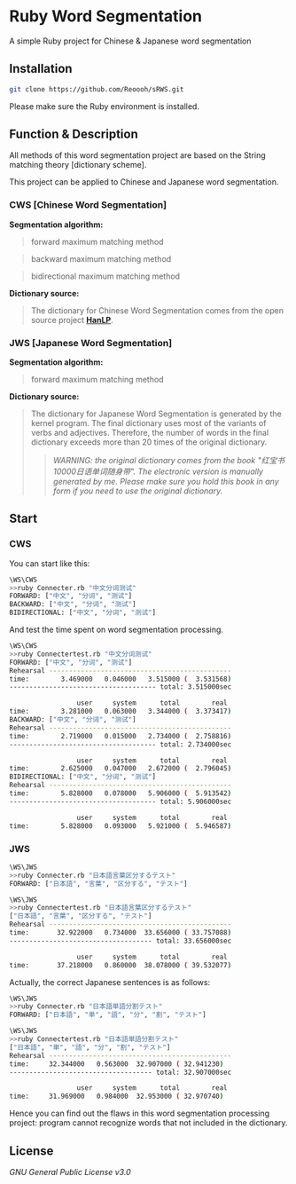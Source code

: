 # Ruby Word Segmentation

A simple Ruby project for Chinese &amp; Japanese word segmentation

## Installation

```bash
git clone https://github.com/Reoooh/sRWS.git
```

Please make sure the Ruby environment is installed.

## Function & Description

All methods of this word segmentation project are based on the String matching theory [dictionary scheme].

This project can be applied to Chinese and Japanese word segmentation.

### CWS [Chinese Word Segmentation]

**Segmentation algorithm:**
>forward maximum matching method

>backward maximum matching method

>bidirectional maximum matching method 

**Dictionary source:**
>The dictionary for Chinese Word Segmentation comes from the open source project [**HanLP**](https://github.com/hankcs/HanLP).

### JWS [Japanese Word Segmentation]

**Segmentation algorithm:**
>forward maximum matching method

**Dictionary source:**
>The dictionary for Japanese Word Segmentation is generated by the kernel program. The final dictionary uses most of the variants of verbs and adjectives. Therefore, the number of words in the final dictionary exceeds more than 20 times of the original dictionary.
>
>>*WARNING: the original dictionary comes from the book "红宝书10000日语单词随身带". The electronic version is manually generated by me. Please make sure you hold this book in any form if you need to use the original dictionary.*

## Start

### CWS

You can start like this:

```bash
\WS\CWS
>>ruby Connecter.rb "中文分词测试"
FORWARD: ["中文", "分词", "测试"]
BACKWARD: ["中文", "分词", "测试"]
BIDIRECTIONAL: ["中文", "分词", "测试"]
```

And test the time spent on word segmentation processing.

```bash
\WS\CWS
>>ruby Connectertest.rb "中文分词测试"
FORWARD: ["中文", "分词", "测试"]
Rehearsal ----------------------------------------------
time:        3.469000   0.046000   3.515000 (  3.531568)
------------------------------------- total: 3.515000sec

                 user     system      total        real
time:        3.281000   0.063000   3.344000 (  3.373417)
BACKWARD: ["中文", "分词", "测试"]
Rehearsal ----------------------------------------------
time:        2.719000   0.015000   2.734000 (  2.758816)
------------------------------------- total: 2.734000sec

                 user     system      total        real
time:        2.625000   0.047000   2.672000 (  2.796045)
BIDIRECTIONAL: ["中文", "分词", "测试"]
Rehearsal ----------------------------------------------
time:        5.828000   0.078000   5.906000 (  5.913542)
------------------------------------- total: 5.906000sec

                 user     system      total        real
time:        5.828000   0.093000   5.921000 (  5.946587)

```

### JWS

```bash
\WS\JWS
>>ruby Connecter.rb "日本語言葉区分するテスト"
FORWARD: ["日本語", "言葉", "区分する", "テスト"]
```

```bash
\WS\JWS
>>ruby Connectertest.rb "日本語言葉区分するテスト"
["日本語", "言葉", "区分する", "テスト"]
Rehearsal ----------------------------------------------
time:       32.922000   0.734000  33.656000 ( 33.757088)
------------------------------------ total: 33.656000sec

                 user     system      total        real
time:       37.218000   0.860000  38.078000 ( 39.532077)
```

Actually, the correct Japanese sentences is as follows:

```bash
\WS\JWS
>>ruby Connecter.rb "日本語単語分割テスト"
FORWARD: ["日本語", "単", "語", "分", "割", "テスト"]
```

```bash
\WS\JWS
>>ruby Connectertest.rb "日本語単語分割テスト"
["日本語", "単", "語", "分", "割", "テスト"]
Rehearsal ----------------------------------------------
time:     32.344000   0.563000  32.907000 ( 32.941230)
------------------------------------ total: 32.907000sec

                 user     system      total        real
time:     31.969000   0.984000  32.953000 ( 32.970740)
```

Hence you can find out the flaws in this word segmentation processing project: program cannot recognize words that not included in the dictionary.

## License

*GNU General Public License v3.0*
